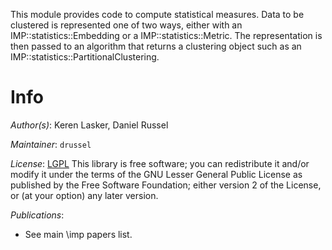 This module provides code to compute statistical measures. Data to be clustered
is represented one of two ways, either with an
IMP::statistics::Embedding or a IMP::statistics::Metric. The
representation is then passed to an algorithm that returns a
clustering object such as an IMP::statistics::PartitionalClustering.

# Info

_Author(s)_: Keren Lasker, Daniel Russel

_Maintainer_: `drussel`

_License_: [LGPL](http://www.gnu.org/licenses/old-licenses/lgpl-2.1.html)
This library is free software; you can redistribute it and/or
modify it under the terms of the GNU Lesser General Public
License as published by the Free Software Foundation; either
version 2 of the License, or (at your option) any later version.

_Publications_:
 - See main \imp papers list.
